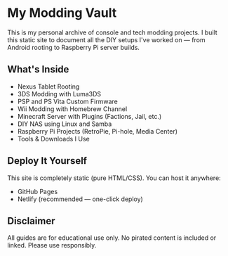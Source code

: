 # My Modding Vault

This is my personal archive of console and tech modding projects. I built this static site to document all the DIY setups I've worked on — from Android rooting to Raspberry Pi server builds.

## What's Inside

- Nexus Tablet Rooting
- 3DS Modding with Luma3DS
- PSP and PS Vita Custom Firmware
- Wii Modding with Homebrew Channel
- Minecraft Server with Plugins (Factions, Jail, etc.)
- DIY NAS using Linux and Samba
- Raspberry Pi Projects (RetroPie, Pi-hole, Media Center)
- Tools & Downloads I Use

## Deploy It Yourself

This site is completely static (pure HTML/CSS). You can host it anywhere:
- GitHub Pages
- Netlify (recommended — one-click deploy)

## Disclaimer

All guides are for educational use only. No pirated content is included or linked. Please use responsibly.
